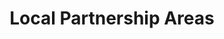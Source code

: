 ---
schema: default
title: Local Partnership Areas
organization: Renfrewshire Council
notes: 
resources:

  - name: Local Partnership Areas FEATURE LAYER
  - url: 
  - format: FEATURE LAYER

license: 
category:

  - Boundaries

  - Live Data

  - Local Area Committee

  - Wards

  - Renfrewshire

  - Open Data


  - 

maintainer: Tim Wisniewski
maintainer_email: tim@timwis.com
---